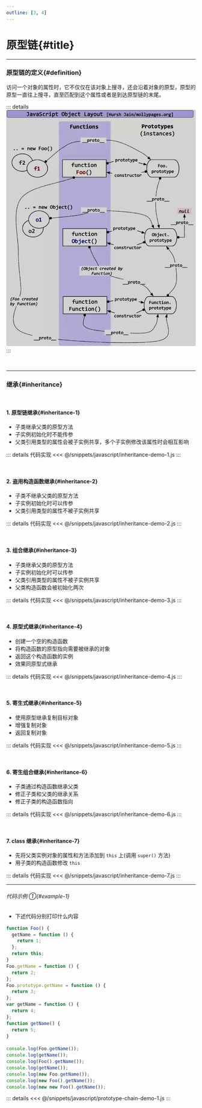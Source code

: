 ```yaml
---
outline: [3, 4]
---
```


# 原型链{#title}

---

### 原型链的定义{#definition}

访问一个对象的属性时，它不仅仅在该对象上搜寻，还会沿着对象的原型，原型的原型一直往上搜寻，直至匹配到这个属性或者是到达原型链的末尾。

::: details
![alt text](../../public/images/javascript/prototype-chain.jpg)
:::

<br />

---

### 继承{#inheritance}

<br />

#### 1. 原型链继承{#inheritance-1}

- 子类继承父类的原型方法
- 子实例初始化时不能传参
- 父类引用类型的属性会被子实例共享，多个子实例修改该属性时会相互影响

::: details 代码实现
<<< @/snippets/javascript/inheritance-demo-1.js
:::

<br />

#### 2. 盗用构造函数继承{#inheritance-2}

- 子类不继承父类的原型方法
- 子实例初始化时可以传参
- 父类引用类型的属性不被子实例共享

::: details 代码实现
<<< @/snippets/javascript/inheritance-demo-2.js
:::

<br />

#### 3. 组合继承{#inheritance-3}

- 子类继承父类的原型方法
- 子实例初始化时可以传参
- 父类引用类型的属性不被子实例共享
- 父类构造函数会被初始化两次

::: details 代码实现
<<< @/snippets/javascript/inheritance-demo-3.js
:::

<br />

#### 4. 原型式继承{#inheritance-4}

- 创建一个空的构造函数
- 将构造函数的原型指向需要被继承的对象
- 返回这个构造函数的实例
- 效果同原型式继承

::: details 代码实现
<<< @/snippets/javascript/inheritance-demo-4.js
:::

<br />

#### 5. 寄生式继承{#inheritance-5}

- 使用原型继承复制目标对象
- 增强复制对象
- 返回复制对象

::: details 代码实现
<<< @/snippets/javascript/inheritance-demo-5.js
:::

<br />

#### 6. 寄生组合继承{#inheritance-6}

- 子类通过构造函数继承父类
- 修正子类和父类的继承关系
- 修正子类的构造函数指向

::: details 代码实现
<<< @/snippets/javascript/inheritance-demo-6.js
:::

<br />

#### 7. class 继承{#inheritance-7}

- 先将父类实例对象的属性和方法添加到 <code>this</code> 上(调用 <code>super()</code> 方法)
- 用子类的构造函数修改 <code>this</code>

::: details 代码实现
<<< @/snippets/javascript/inheritance-demo-7.js
:::

---

###### 代码示例 ①{#example-1}

- 下述代码分别打印什么内容

```js
function Foo() {
  getName = function () {
    return 1;
  };
  return this;
}
Foo.getName = function () {
  return 2;
};
Foo.prototype.getName = function () {
  return 3;
};
var getName = function () {
  return 4;
};
function getName() {
  return 5;
}

console.log(Foo.getName());
console.log(getName());
console.log(Foo().getName());
console.log(getName());
console.log(new Foo.getName());
console.log(new Foo().getName());
console.log(new new Foo().getName());
```

::: details
<<< @/snippets/javascript/prototype-chain-demo-1.js
:::
